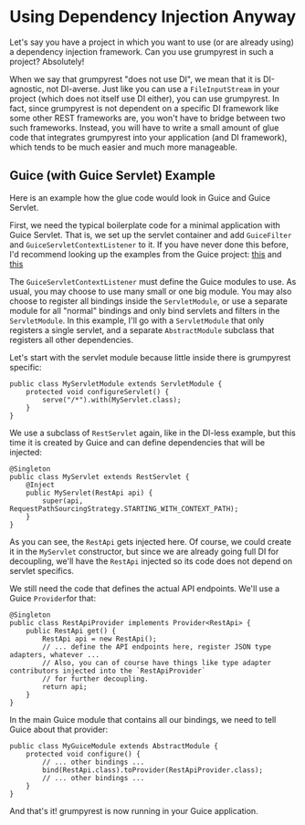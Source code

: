 
# Using Dependency Injection Anyway

Let's say you have a project in which you want to use (or are already using) a dependency injection framework. Can you
use grumpyrest in such a project? Absolutely!

When we say that grumpyrest "does not use DI", we mean that it is DI-agnostic, not DI-averse. Just like you can use a
`FileInputStream` in your project (which does not itself use DI either), you can use grumpyrest. In fact, since
grumpyrest is not dependent on a specific DI framework like some other REST frameworks are, you won't have to bridge
between two such frameworks. Instead, you will have to write a small amount of glue code that integrates grumpyrest
into your application (and DI framework), which tends to be much easier and much more manageable.

## Guice (with Guice Servlet) Example

Here is an example how the glue code would look in Guice and Guice Servlet.

First, we need the typical boilerplate code for a minimal application with Guice Servlet. That is, we set up the
servlet container and add `GuiceFilter` and `GuiceServletContextListener` to it. If you have never done this before,
I'd recommend looking up the examples from the Guice project: [this](https://github.com/google/guice/wiki/Servlets)
and [this](https://github.com/google/guice/wiki/ServletModule)

The `GuiceServletContextListener` must define the Guice modules to use. As usual, you may choose to use many small
or one big module. You may also choose to register all bindings inside the `ServletModule`, or use a separate module
for all "normal" bindings and only bind servlets and filters in the `ServletModule`. In this example, I'll go
with a `ServletModule` that only registers a single servlet, and a separate `AbstractModule` subclass that registers
all other dependencies.

Let's start with the servlet module because little inside there is grumpyrest specific:

```
public class MyServletModule extends ServletModule {
    protected void configureServlet() {
        serve("/*").with(MyServlet.class);
    }
}
```

We use a subclass of `RestServlet` again, like in the DI-less example, but this time it is created by Guice and can
define dependencies that will be injected:

```
@Singleton
public class MyServlet extends RestServlet {
    @Inject
    public MyServlet(RestApi api) {
        super(api, RequestPathSourcingStrategy.STARTING_WITH_CONTEXT_PATH);
    }
}
```

As you can see, the `RestApi` gets injected here. Of course, we could create it in the `MyServlet` constructor, but
since we are already going full DI for decoupling, we'll have the `RestApi` injected so its code does not depend on
servlet specifics.

We still need the code that defines the actual API endpoints. We'll use a Guice `Provider`for that:

```
@Singleton
public class RestApiProvider implements Provider<RestApi> {
    public RestApi get() {
        RestApi api = new RestApi();
        // ... define the API endpoints here, register JSON type adapters, whatever ...
        // Also, you can of course have things like type adapter contributors injected into the `RestApiProvider`
        // for further decoupling.
        return api;
    }
}
```

In the main Guice module that contains all our bindings, we need to tell Guice about that provider:

```
public class MyGuiceModule extends AbstractModule {
    protected void configure() {
        // ... other bindings ...
        bind(RestApi.class).toProvider(RestApiProvider.class);
        // ... other bindings ...
    }
}
```

And that's it! grumpyrest is now running in your Guice application.
